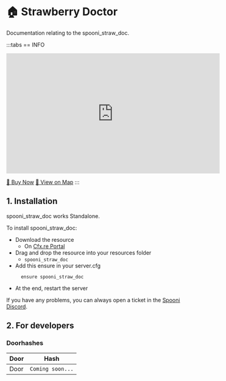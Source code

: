# 🏠 Strawberry Doctor
Documentation relating to the spooni_straw_doc.

:::tabs
== INFO
<iframe width="560" height="315" src="https://dunb17ur4ymx4.cloudfront.net/packages/images/1c21e46dd9c9b3c11a3b91cc038b66db961939ac.png" frameborder="0" allow="accelerometer; autoplay; clipboard-write; encrypted-media; gyroscope; picture-in-picture; web-share" referrerpolicy="strict-origin-when-cross-origin" allowfullscreen></iframe>

<a href="https://spooni-mapping.tebex.io/package/6902185" class="button-buy">🛒 Buy Now</a>
<a href="https://spooni.de/rdr2/?m=house223" class="button-map">📍 View on Map</a>
:::

## 1. Installation
spooni_straw_doc works Standalone.  

To install spooni_straw_doc:
- Download the resource
  - On [Cfx.re Portal](https://portal.cfx.re/)
- Drag and drop the resource into your resources folder
  - `spooni_straw_doc`
- Add this ensure in your server.cfg
  ```
    ensure spooni_straw_doc
  ```
- At the end, restart the server

If you have any problems, you can always open a ticket in the [Spooni Discord](https://discord.gg/spooni).

## 2. For developers
### Doorhashes
| Door                      | Hash
|---------------------------|----------------------------------------------------------------------------------|
| Door                      | `Coming soon...`
